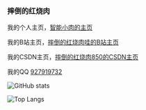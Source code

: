 

### 摔倒的红烧肉

我的个人主页，[智能小肉的主页](https://www.xiaorouy.cn)

我的B站主页，[摔倒的红烧肉哇的B站主页](https://space.bilibili.com/584706502)

我的CSDN主页，[摔倒的红烧肉850的CSDN主页](https://blog.csdn.net/weixin_56017333)

我的QQ [927919732](http://wpa.qq.com/msgrd?v=3&uin=927919732&site=qq&menu=yes)

![GitHub stats](https://github-readme-stats.vercel.app/api?username=LinLiang66&count_private=true)

![Top Langs](https://github-readme-stats.vercel.app/api/top-langs/?username=LinLiang66)
